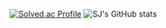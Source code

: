 [![Solved.ac Profile](http://mazassumnida.wtf/api/v2/generate_badge?boj=son_sj)](https://solved.ac/son_sj/)
![SJ's GitHub stats](https://github-readme-stats.vercel.app/api?username=sj-son&show_icons=true&theme=gruvbox)
<!--
**sj-son/sj-son** is a ✨ _special_ ✨ repository because its `README.md` (this file) appears on your GitHub profile.

Here are some ideas to get you started:

- 🔭 I’m currently working on ...
- 🌱 I’m currently learning ...
- 👯 I’m looking to collaborate on ...
- 🤔 I’m looking for help with ...
- 💬 Ask me about ...
- 📫 How to reach me: ...
- 😄 Pronouns: ...
- ⚡ Fun fact: ...
-->
